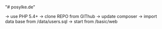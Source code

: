 "# posylke.de" 

-> use PHP 5.4+
-> clone REPO from GIThub
-> update composer
-> import data base from /data/users.sql
-> start from /basic/web



